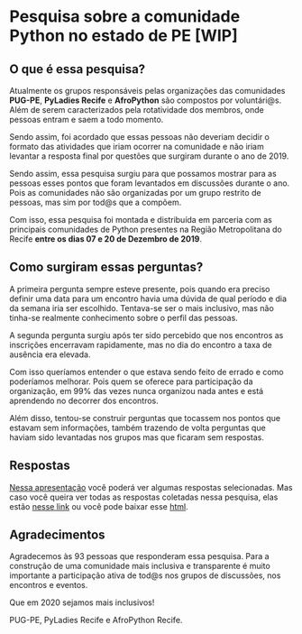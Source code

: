 # Pesquisa sobre a comunidade Python no estado de PE [WIP]

## O que é essa pesquisa?

  Atualmente os grupos responsáveis pelas organizações das comunidades **PUG-PE**, **PyLadies Recife** e **AfroPython** são compostos por voluntári@s. Além de serem caracterizados pela rotatividade dos membros, onde pessoas entram e saem a todo momento.

  Sendo assim, foi acordado que essas pessoas não deveriam decidir o formato das atividades que iriam ocorrer na comunidade e não iriam levantar a resposta final por questões que surgiram durante o ano de 2019.
 
  Sendo assim, essa pesquisa surgiu para que possamos mostrar para as pessoas esses pontos que foram levantados em discussões durante o ano. Pois as comunidades não são organizadas por um grupo restrito de pessoas, mas sim por tod@s que a compõem.

  Com isso, essa pesquisa foi montada e distribuída em parceria com as principais comunidades de Python presentes na Região Metropolitana do Recife **entre os dias 07 e 20 de Dezembro de 2019**.

## Como surgiram essas perguntas?

  A primeira pergunta sempre esteve presente, pois quando era preciso definir uma data para um encontro havia uma dúvida de qual período e dia da semana  iria ser escolhido. Tentava-se ser o mais inclusivo, mas não tinha-se realmente conhecimento sobre o perfil das pessoas.

  A segunda pergunta surgiu após ter sido percebido que nos encontros as inscrições encerravam rapidamente, mas no dia do encontro a taxa de ausência era elevada. 
  
  Com isso queríamos entender o que estava sendo feito de errado e como poderíamos melhorar. Pois quem se oferece para participação da organização, em 99% das vezes nunca organizou nada antes e está aprendendo no decorrer dos encontros.

  Além disso, tentou-se construir perguntas que tocassem nos pontos que estavam sem informações, também trazendo de volta perguntas que haviam sido levantadas nos grupos mas que ficaram sem respostas.

## Respostas

  [Nessa apresentação](pypepesquisa_2019.pdf) você poderá ver algumas respostas selecionadas. Mas caso você queira ver todas as respostas coletadas nessa pesquisa, elas estão [nesse link](https://docs.google.com/spreadsheets/d/1aF7ep5SGScXyXXCnMx_ergC1zeuZ73w27Hl7A7fYOyY/edit?usp=sharing) ou você pode baixar esse [html](respostas_2019/Respostas.html).

## Agradecimentos

  Agradecemos às 93 pessoas que responderam essa pesquisa. Para a construção de uma comunidade mais inclusiva e transparente é muito importante a participação ativa de tod@s nos grupos de discussões, nos encontros e eventos.

  Que em 2020 sejamos mais inclusivos! 

  PUG-PE, PyLadies Recife e AfroPython Recife.


